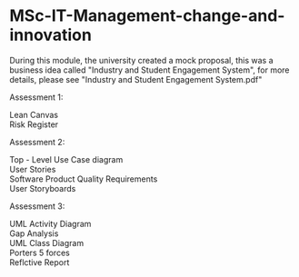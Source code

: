 # MSc-IT-Management-change-and-innovation

During this module, the university created a mock proposal, this was a business idea called "Industry and Student Engagement System", for more details, please see "Industry and Student Engagement System.pdf" 


Assessment 1:

Lean Canvas   
Risk Register    

Assessment 2: 

Top - Level Use Case diagram     
User Stories   
Software Product Quality Requirements   
User Storyboards   

Assessment 3:

UML Activity Diagram   
Gap Analysis   
UML Class Diagram   
Porters 5 forces   
Reflctive Report   
